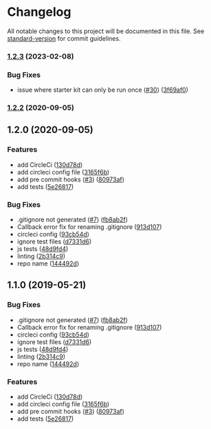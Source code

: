 # Changelog

All notable changes to this project will be documented in this file. See [standard-version](https://github.com/conventional-changelog/standard-version) for commit guidelines.

### [1.2.3](https://github.com/postlight/nodejs-typescript-kit/compare/v1.2.2...v1.2.3) (2023-02-08)

### Bug Fixes

* issue where starter kit can only be run once ([#30](https://github.com/postlight/nodejs-typescript-kit/issues/30)) ([3f69af0](https://github.com/postlight/nodejs-typescript-kit/commit/3f69af07a1f106a208bcd74625ff760407169da2))

### [1.2.2](https://github.com/postlight/nodejs-typescript-kit/compare/v1.2.0...v1.2.2) (2020-09-05)

## 1.2.0 (2020-09-05)


### Features

* add CircleCi ([130d78d](https://github.com/postlight/nodejs-typescript-kit/commit/130d78dd72e33de6483cf3f2f8789184c13487d8))
* add circleci config file ([3165f6b](https://github.com/postlight/nodejs-typescript-kit/commit/3165f6b5aa40ea4728f869c717cf7fb071bdc10b))
* add pre commit hooks ([#3](https://github.com/postlight/nodejs-typescript-kit/issues/3)) ([80973af](https://github.com/postlight/nodejs-typescript-kit/commit/80973af7d49cc8dde18e4a93b37b615d4798d4b6))
* add tests ([5e26817](https://github.com/postlight/nodejs-typescript-kit/commit/5e2681791599f780705ab818fa3792f94871c698))


### Bug Fixes

* .gitignore not generated ([#7](https://github.com/postlight/nodejs-typescript-kit/issues/7)) ([fb8ab2f](https://github.com/postlight/nodejs-typescript-kit/commit/fb8ab2fb594095b82a9030244ad1bf294ae783a8))
* Callback error fix for renaming .gitignore ([913d107](https://github.com/postlight/nodejs-typescript-kit/commit/913d107d2084cca20a0cd663a47c806eaf61af52))
* circleci config ([93cb54d](https://github.com/postlight/nodejs-typescript-kit/commit/93cb54d8fe99982b9741ad51721e512cfe7fe687))
* ignore test files ([d7331d6](https://github.com/postlight/nodejs-typescript-kit/commit/d7331d68d0f89eed9e4683c9806fd7500e0cacb1))
* js tests ([48d9fd4](https://github.com/postlight/nodejs-typescript-kit/commit/48d9fd4fe090891b38d04b6dcb926a2df0871829))
* linting ([2b314c9](https://github.com/postlight/nodejs-typescript-kit/commit/2b314c9fb73505d13483ac7c4404dfaa28742809))
* repo name ([144492d](https://github.com/postlight/nodejs-typescript-kit/commit/144492da4f3e20b14bdfee4775c7e27bb1772ab7))

## 1.1.0 (2019-05-21)


### Bug Fixes

* .gitignore not generated ([#7](https://github.com/postlight/nodejs-typescript-kit/issues/7)) ([fb8ab2f](https://github.com/postlight/nodejs-typescript-kit/commit/fb8ab2f))
* Callback error fix for renaming .gitignore ([913d107](https://github.com/postlight/nodejs-typescript-kit/commit/913d107))
* circleci config ([93cb54d](https://github.com/postlight/nodejs-typescript-kit/commit/93cb54d))
* ignore test files ([d7331d6](https://github.com/postlight/nodejs-typescript-kit/commit/d7331d6))
* js tests ([48d9fd4](https://github.com/postlight/nodejs-typescript-kit/commit/48d9fd4))
* linting ([2b314c9](https://github.com/postlight/nodejs-typescript-kit/commit/2b314c9))
* repo name ([144492d](https://github.com/postlight/nodejs-typescript-kit/commit/144492d))


### Features

* add CircleCi ([130d78d](https://github.com/postlight/nodejs-typescript-kit/commit/130d78d))
* add circleci config file ([3165f6b](https://github.com/postlight/nodejs-typescript-kit/commit/3165f6b))
* add pre commit hooks ([#3](https://github.com/postlight/nodejs-typescript-kit/issues/3)) ([80973af](https://github.com/postlight/nodejs-typescript-kit/commit/80973af))
* add tests ([5e26817](https://github.com/postlight/nodejs-typescript-kit/commit/5e26817))
